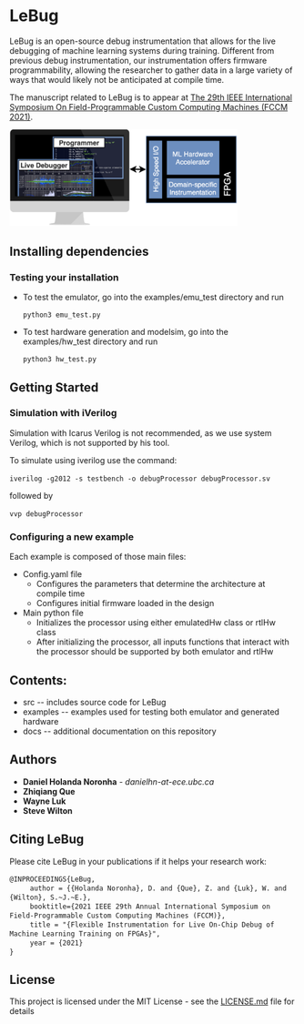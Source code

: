 # LeBug

LeBug is an open-source debug instrumentation that allows for the live debugging of machine learning systems during training. Different from previous debug instrumentation, our instrumentation offers firmware programmability, allowing the researcher to gather data in a large variety of ways that would likely not be anticipated at compile time.

The manuscript related to LeBug is to appear at [The 29th IEEE International Symposium On Field-Programmable Custom Computing Machines (FCCM 2021)](https://www.fccm.org/).

<img src="img/overview.png" alt="drawing" width="400"/>

## Installing dependencies

### Testing your installation

- To test the emulator, go into the examples/emu_test directory and run
    ``` 
    python3 emu_test.py
    ```
- To test hardware generation and modelsim, go into the examples/hw_test directory and run
    ``` 
    python3 hw_test.py
    ```
## Getting Started

### Simulation with iVerilog

Simulation with Icarus Verilog is not recommended, as we use system Verilog, which is not supported by his tool.

To simulate using iverilog use the command:

```iverilog -g2012 -s testbench -o debugProcessor debugProcessor.sv```

followed by 

```vvp debugProcessor```

### Configuring a new example

Each example is composed of those main files:

- Config.yaml file
  - Configures the parameters that determine the architecture at compile time
  - Configures initial firmware loaded in the design
- Main python file
  - Initializes the processor using either emulatedHw class or rtlHw class
  - After initializing the processor, all inputs functions that interact with the processor should be supported by both emulator and rtlHw

## Contents:
- src -- includes source code for LeBug
- examples -- examples used for testing both emulator and generated hardware 
- docs -- additional documentation on this repository

## Authors

* **Daniel Holanda Noronha** - *danielhn-at-ece.ubc.ca* 
* **Zhiqiang Que**
* **Wayne Luk**
* **Steve Wilton**

## Citing LeBug

Please cite LeBug in your publications if it helps your research work:

```
@INPROCEEDINGS{LeBug,
     author = {{Holanda Noronha}, D. and {Que}, Z. and {Luk}, W. and {Wilton}, S.~J.~E.},
     booktitle={2021 IEEE 29th Annual International Symposium on Field-Programmable Custom Computing Machines (FCCM)}, 
     title = "{Flexible Instrumentation for Live On-Chip Debug of Machine Learning Training on FPGAs}",
     year = {2021}
} 
```

## License

This project is licensed under the MIT License - see the [LICENSE.md](LICENSE.md) file for details